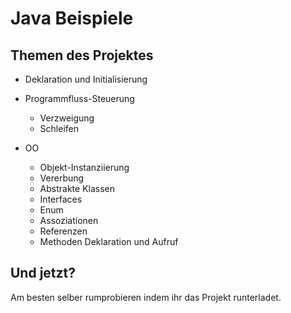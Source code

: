 # Java Beispiele


## Themen des Projektes

- Deklaration und Initialisierung

- Programmfluss-Steuerung
    - Verzweigung
    - Schleifen
- OO
    - Objekt-Instanziierung
    - Vererbung 
    - Abstrakte Klassen 
    - Interfaces
    - Enum
    - Assoziationen
    - Referenzen
    - Methoden Deklaration und Aufruf


## Und jetzt?
Am besten selber rumprobieren indem ihr das Projekt runterladet.

